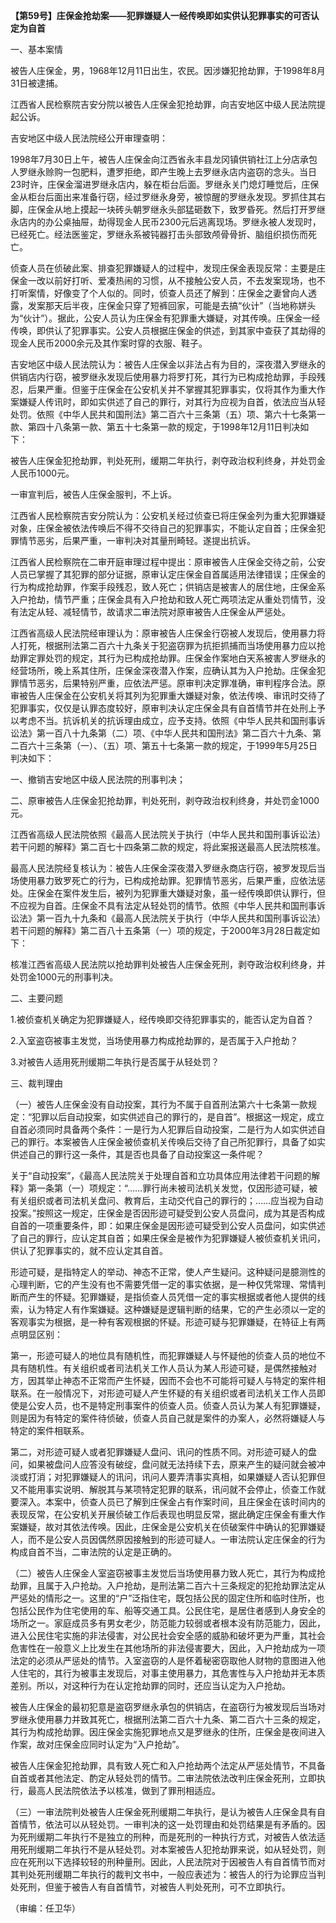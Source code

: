 **【第59号】庄保金抢劫案——犯罪嫌疑人一经传唤即如实供认犯罪事实的可否认定为自首**

一、基本案情

被告人庄保金，男，1968年12月11日出生，农民。因涉嫌犯抢劫罪，于1998年8月31日被逮捕。

江西省人民检察院吉安分院以被告人庄保金犯抢劫罪，向吉安地区中级人民法院提起公诉。

吉安地区中级人民法院经公开审理查明：

1998年7月30日上午，被告人庄保金向江西省永丰县龙冈镇供销社江上分店承包人罗继永赊购一包肥料，遭罗拒绝，即产生晚上去罗继永店内盗窃的念头。当日23时许，庄保金溜进罗继永店内，躲在柜台后面。罗继永关门熄灯睡觉后，庄保金从柜台后面出来准备行窃，经过罗继永身旁，被惊醒的罗继永发现。罗抓住其右脚，庄保金从地上摸起一块砖头朝罗继永头部猛砸数下，致罗昏死。然后打开罗继永店内的办公桌抽屉，劫得现金人民币2300元后逃离现场。罗继永被人发现时，已经死亡。经法医鉴定，罗继永系被钝器打击头部致颅骨骨折、脑组织损伤而死亡。

侦查人员在侦破此案、排查犯罪嫌疑人的过程中，发现庄保金表现反常：主要是庄保金一改以前好打听、爱凑热闹的习惯，从不接触公安人员，不去发案现场，也不打听案情，好像变了个人似的。同时，侦查人员还了解到：庄保金之妻曾向人透露，发案那天后半夜，庄保金只穿了短裤回家，可能是去搞“伙计”（当地称姘头为“伙计”）。据此，公安人员认为庄保金有犯罪重大嫌疑，对其传唤。庄保金一经传唤，即供认了犯罪事实。公安人员根据庄保金的供述，到其家中查获了其劫得的现金人民币2000余元及其作案时穿的衣服、鞋子。

吉安地区中级人民法院认为：被告人庄保金以非法占有为目的，深夜潜入罗继永的供销店内行窃，被罗继永发现后使用暴力将罗打死，其行为已构成抢劫罪，手段残忍，后果严重。但鉴于庄保金在公安机关并不掌握其犯罪事实，仅将其作为重大作案嫌疑人传讯时，即如实供述了自己的罪行，对其行为应视为自首，依法应当从轻处罚。依照《中华人民共和国刑法》第二百六十三条第（五）项、第六十七条第一款、第四十八条第一款、第五十七条第一款的规定，于1998年12月11日判决如下：

被告人庄保金犯抢劫罪，判处死刑，缓期二年执行，剥夺政治权利终身，并处罚金人民币1000元。

一审宣判后，被告人庄保金服判，不上诉。

江西省人民检察院吉安分院认为：公安机关经过侦查已将庄保金列为重大犯罪嫌疑对象，庄保金被依法传唤后不得不交待自己的犯罪事实，不能认定自首；庄保金犯罪情节恶劣，后果严重，一审判决对其量刑畸轻。遂提出抗诉。

江西省人民检察院在二审开庭审理过程中提出：原审被告人庄保金交待之前，公安人员已掌握了其犯罪的部分证据，原审认定庄保金自首属适用法律错误；庄保金的行为构成抢劫罪，作案手段残忍，致人死亡；供销店是被害人的居住地，庄保金系入户抢劫，情节严重；庄保金具有入户抢劫和致人死亡两项法定从重处罚情节，没有法定从轻、减轻情节，故请求二审法院对原审被告人庄保金从严惩处。

江西省高级人民法院经审理认为：原审被告人庄保金行窃被人发现后，使用暴力将人打死，根据刑法第二百六十九条关于犯盗窃罪为抗拒抓捕而当场使用暴力应以抢劫罪定罪处罚的规定，其行为已构成抢劫罪。庄保金作案地白天系被害人罗继永的经营场所，晚上系其住所，庄保金深夜潜入作案，应确认其为入户抢劫。庄保金犯罪情节恶劣，后果特别严重，应依法严惩。原审判决定罪准确，审判程序合法。原审被告人庄保金在公安机关将其列为犯罪重大嫌疑对象，依法传唤、审讯时交待了犯罪事实，仅仅是认罪态度较好，原审判决认定庄保金具有自首情节并在处刑上予以考虑不当。抗诉机关的抗诉理由成立，应予支持。依照《中华人民共和国刑事诉讼法》第一百八十九条第（二）项、《中华人民共和国刑法》第二百六十九条、第二百六十三条第（一）、（五）项、第五十七条第一款的规定，于1999年5月25日判决如下：

一、撤销吉安地区中级人民法院的刑事判决；

二、原审被告人庄保金犯抢劫罪，判处死刑，剥夺政治权利终身，并处罚金1000元。

江西省高级人民法院依照《最高人民法院关于执行（中华人民共和国刑事诉讼法）若干问题的解释》第二百七十四条第二款的规定，将此案报送最高人民法院核准。

最高人民法院经复核认为：被告人庄保金深夜潜入罗继永商店行窃，被罗发现后当场使用暴力致罗死亡的行为，已构成抢劫罪。犯罪情节恶劣，后果严重，应依法惩处。庄保金在案件发生后，被列为犯罪重大嫌疑对象，虽一经传唤即供认罪行，但不应视为自首。庄保金不具有法定从轻处罚的情节。依照《中华人民共和国刑事诉讼法》第一百九十九条和《最高人民法院关于执行（中华人民共和国刑事诉讼法）若干问题的解释》第二百八十五条第（一）项的规定，于2000年3月28日裁定如下：

核准江西省高级人民法院以抢劫罪判处被告人庄保金死刑，剥夺政治权利终身，并处罚金1000元的刑事判决。

二、主要问题

1.被侦查机关确定为犯罪嫌疑人，经传唤即交待犯罪事实的，能否认定为自首？

2.入室盗窃被事主发觉，当场使用暴力构成抢劫罪的，是否属于入户抢劫？

3.对被告人适用死刑缓期二年执行是否属于从轻处罚？

三、裁判理由

（一）被告人庄保金没有自动投案，其行为不属于自首刑法第六十七条第一款规定：“犯罪以后自动投案，如实供述自己的罪行的，是自首”。根据这一规定，成立自首必须同时具备两个条件：一是行为人犯罪后自动投案，二是行为人如实供述自己的罪行。本案被告人庄保金被侦查机关传唤后交待了自己所犯罪行，具备了如实供述自己的罪行这一条件，其是否也具备了自动投案这一条件呢？

关于“自动投案”，《最高人民法院关于处理自首和立功具体应用法律若干问题的解释》第一条第（一）项规定：“……罪行尚未被司法机关发觉，仅因形迹可疑，被有关组织或者司法机关盘问、教育后，主动交代自己的罪行的；……应当视为自动投案。”按照这一规定，庄保金是否因形迹可疑受到公安人员盘问，成为其是否构成自首的一项重要条件，即：如果庄保金是因形迹可疑受到公安人员盘问，如实供述了自己的罪行，应认定其自首；如果庄保金是被作为犯罪嫌疑人被侦查机关讯问，供认了犯罪事实的，就不应认定其自首。

形迹可疑，是指特定人的举动、神态不正常，使人产生疑问。这种疑问是臆测性的心理判断，它的产生没有也不需要凭借一定的事实依据，是一种仅凭常理、常情判断而产生的怀疑。犯罪嫌疑，是指侦查人员凭借一定的事实根据或者他人提供的线索，认为特定人有作案嫌疑。这种嫌疑是逻辑判断的结果，它的产生必须以一定的客观事实为根据，是一种有客观根据的怀疑。形迹可疑与犯罪嫌疑，在特征上有两点明显区别：

第一，形迹可疑人的地位具有随机性，而犯罪嫌疑人与怀疑他的侦查人员的地位不具有随机性。有关组织或者司法机关工作人员认为某人形迹可疑，是偶然接触对方，因其举止神态不正常而产生怀疑，因而不会也不可能将可疑人与特定的案件相联系。在一般情况下，对形迹可疑人产生怀疑的有关组织或者司法机关工作人员即使是公安人员，也不是特定刑事案件的侦查人员。侦查人员认为某人有犯罪嫌疑，则是因为有特定的案件待侦破，侦查人员自己就是案件的办案人，必然将嫌疑人与特定的案件相联系。

第二，对形迹可疑人或者犯罪嫌疑人盘问、讯问的性质不同。对形迹可疑人的盘问，如果被盘问人应答没有破绽，盘问就无法持续下去，原来产生的疑问就会被冲淡或打消；对犯罪嫌疑人的讯问，讯问人要弄清事实真相，如果嫌疑人否认犯罪但又不能用事实说明、解脱其与某项特定犯罪的联系，讯问就不会停止，侦查工作就要深入。本案中，侦查人员已了解到庄保金占有作案时间，且庄保金在该时间内的表现反常，在公安机关开展侦破工作后表现也明显反常，据此确定庄保金有重大作案嫌疑，故对其依法传唤。因此，庄保金是公安机关在侦破案件中确认的犯罪嫌疑人，而不是公安人员因偶然原因接触到的形迹可疑人。一审法院认定庄保金的行为构成自首不当，二审法院的认定是正确的。

（二）被告人庄保金人室盗窃被事主发觉后当场使用暴力致人死亡，其行为构成抢劫罪，且属于入户抢劫。入户抢劫，是刑法第二百六十三条规定的犯抢劫罪法定从严惩处的情形之一。这里的“户”泛指住宅，既包括公民的固定住所和临时住所，也包括公民作为住宅使用的车、船等交通工具。公民住宅，是居住者感到人身安全的场所之一。家庭成员多有男女老少，防范能力较弱或者根本没有防范能力，因此，进入公民住宅实施的非法侵害，对公民社会安全感的威胁和破坏更为严重，其社会危害性在一般意义上比发生在其他场所的非法侵害要大，因此，入户抢劫成为一项法定的必须从严惩处的情节。入室盗窃的人是怀着秘密窃取他人财物的意图进入他人住宅的，其行为被事主发现后，对事主使用暴力，其危害性与入户抢劫并无本质差别。所以，对这种行为在认定抢劫罪的同时，还应当认定为入户抢劫。

被告人庄保金的最初犯意是盗窃罗继永承包的供销店，在盗窃行为被发现后当场对罗继永使用暴力并致其死亡，根据刑法第二百六十九条、第二百六十三条的规定，其行为构成抢劫罪。因庄保金实施犯罪地点又是罗继永的住所，庄保金是夜间进入作案，故对庄保金应同时认定为“入户抢劫”。

被告人庄保金犯抢劫罪，具有致人死亡和入户抢劫两个法定从严惩处情节，不具备自首或者其他法定、酌定从轻处罚的情节。二审法院依法改判庄保金死刑，立即执行，最高人民法院依法予以核准，做到了罪刑相适应。

（三）一审法院判处被告人庄保金死刑缓期二年执行，是认为被告人庄保金具有自首情节，依法可以从轻处罚。一审判决的这一处罚理由和处罚结果是有矛盾的。因为死刑缓期二年执行不是独立的刑种，而是死刑的一种执行方式，对被告人依法适用死刑缓期二年执行不是从轻处罚。对本案被告人犯抢劫罪来说，如从轻处罚，则应在死刑以下选择较轻的刑种量刑。因此，人民法院对于因被告人有自首情节而对其判处死刑缓期二年执行的裁判文书中，一般应表述为：被告人的行为论罪应当判处死刑，但鉴于被告人有自首情节，对被告人判处死刑，可不立即执行。

（审编：任卫华）